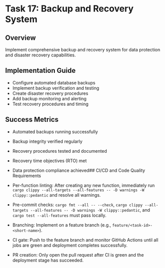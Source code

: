 # Task 17: Backup and Recovery System

## Overview
Implement comprehensive backup and recovery system for data protection and disaster recovery capabilities.

## Implementation Guide
- Configure automated database backups
- Implement backup verification and testing
- Create disaster recovery procedures
- Add backup monitoring and alerting
- Test recovery procedures and timing

## Success Metrics
- Automated backups running successfully
- Backup integrity verified regularly
- Recovery procedures tested and documented
- Recovery time objectives (RTO) met
- Data protection compliance achieved## CI/CD and Code Quality Requirements

- Per-function linting: After creating any new function, immediately run `cargo clippy --all-targets --all-features -- -D warnings -W clippy::pedantic` and resolve all warnings.
- Pre-commit checks: `cargo fmt --all -- --check`, `cargo clippy --all-targets --all-features -- -D warnings -W clippy::pedantic`, and `cargo test --all-features` must pass locally.
- Branching: Implement on a feature branch (e.g., `feature/<task-id>-<short-name>`).
- CI gate: Push to the feature branch and monitor GitHub Actions until all jobs are green and deployment completes successfully.
- PR creation: Only open the pull request after CI is green and the deployment stage has succeeded.
